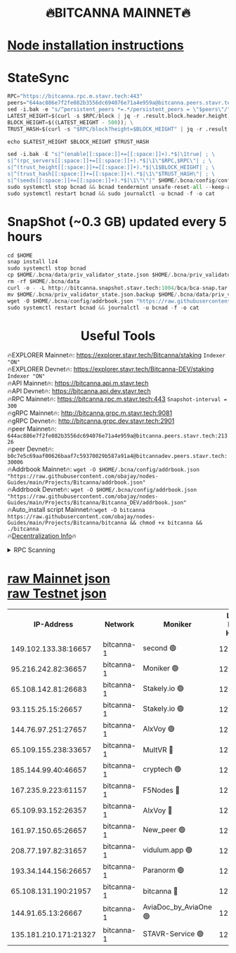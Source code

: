<h1 align="center"> 🔥BITCANNA MAINNET🔥</h1>


[Node installation instructions](https://github.com/obajay/nodes-Guides/tree/main/Projects/Bitcanna)
=

# StateSync
```python
RPC="https://bitcanna.rpc.m.stavr.tech:443"
peers="644ac886e7f2fe082b3556dc694076e71a4e959a@bitcanna.peers.stavr.tech:21326"
sed -i.bak -e "s/^persistent_peers *=.*/persistent_peers = \"$peers\"/" $HOME/.bcna/config/config.toml
LATEST_HEIGHT=$(curl -s $RPC/block | jq -r .result.block.header.height); \
BLOCK_HEIGHT=$((LATEST_HEIGHT - 500)); \
TRUST_HASH=$(curl -s "$RPC/block?height=$BLOCK_HEIGHT" | jq -r .result.block_id.hash)

echo $LATEST_HEIGHT $BLOCK_HEIGHT $TRUST_HASH

sed -i.bak -E "s|^(enable[[:space:]]+=[[:space:]]+).*$|\1true| ; \
s|^(rpc_servers[[:space:]]+=[[:space:]]+).*$|\1\"$RPC,$RPC\"| ; \
s|^(trust_height[[:space:]]+=[[:space:]]+).*$|\1$BLOCK_HEIGHT| ; \
s|^(trust_hash[[:space:]]+=[[:space:]]+).*$|\1\"$TRUST_HASH\"| ; \
s|^(seeds[[:space:]]+=[[:space:]]+).*$|\1\"\"|" $HOME/.bcna/config/config.toml
sudo systemctl stop bcnad && bcnad tendermint unsafe-reset-all --keep-addr-book
sudo systemctl restart bcnad && sudo journalctl -u bcnad -f -o cat
```
# SnapShot (~0.3 GB) updated every 5 hours
```python
cd $HOME
snap install lz4
sudo systemctl stop bcnad
cp $HOME/.bcna/data/priv_validator_state.json $HOME/.bcna/priv_validator_state.json.backup
rm -rf $HOME/.bcna/data
curl -o - -L http://bitcanna.snapshot.stavr.tech:1004/bca/bca-snap.tar.lz4 | lz4 -c -d - | tar -x -C $HOME/.bcna --strip-components 2
mv $HOME/.bcna/priv_validator_state.json.backup $HOME/.bcna/data/priv_validator_state.json
wget -O $HOME/.bcna/config/addrbook.json "https://raw.githubusercontent.com/obajay/nodes-Guides/main/Projects/Bitcanna/addrbook.json"
sudo systemctl restart bcnad && journalctl -u bcnad -f -o cat
```

 <h1 align="center"> Useful Tools</h1>

🔥EXPLORER Mainnet🔥:    https://explorer.stavr.tech/Bitcanna/staking          `Indexer "ON"` \
🔥EXPLORER Devnet🔥:     https://explorer.stavr.tech/Bitcanna-DEV/staking     `Indexer "ON"` \
🔥API Mainnet🔥:         https://bitcanna.api.m.stavr.tech \
🔥API Devnet🔥:          https://bitcanna.api.dev.stavr.tech \
🔥RPC Mainnet🔥:         https://bitcanna.rpc.m.stavr.tech:443         `Snapshot-interval = 300` \
🔥gRPC Mainnet🔥:        http://bitcanna.grpc.m.stavr.tech:9081 \
🔥gRPC Devnet🔥:         http://bitcanna.grpc.dev.stavr.tech:2901 \
🔥peer Mainnet🔥:        `644ac886e7f2fe082b3556dc694076e71a4e959a@bitcanna.peers.stavr.tech:21326` \
🔥peer Devnet🔥:         `b0c7e5c69aaf00626baaf7c59370029b587a91a4@bitcannadev.peers.stavr.tech:30006` \
🔥Addrbook Mainnet🔥:    ```wget -O $HOME/.bcna/config/addrbook.json "https://raw.githubusercontent.com/obajay/nodes-Guides/main/Projects/Bitcanna/addrbook.json"``` \
🔥Addrbook Devnet🔥:    ```wget -O $HOME/.bcna/config/addrbook.json "https://raw.githubusercontent.com/obajay/nodes-Guides/main/Projects/Bitcanna/Bitcanna_DEV/addrbook.json"``` \
🔥Auto_install script Mainnet🔥:```wget -O bitcanna https://raw.githubusercontent.com/obajay/nodes-Guides/main/Projects/Bitcanna/bitcanna && chmod +x bitcanna && ./bitcanna``` \
🔥[Decentralization Info](https://github.com/obajay/StateSync-snapshots/tree/main/Projects/Bitcanna/Decentralization)🔥


<details>
<summary>RPC Scanning</summary>

<h2 align="center"> We scan nodes in real time every 4 hours. And we provide the final result of RPC endpoints.
We cannot influence the operation of these nodes in any way. </h2>


```python
If Voting Power is higher than 0 --> then the Node is a validator of the network and may be subject to attack and be a potential threat to the chain.
```
```python
We marked such validators with a red symbol
```

</details>

[raw Mainnet json](https://rpc-check.bcam.stavr.tech/bcam/rpc-bcam-result.json) \
[raw Testnet json](https://github.com/obajay/StateSync-snapshots/tree/main/Projects/Bitcanna/Rpc-Check-Testnet)
=



<table><tr><th>IP-Address</th><th>Network</th><th>Moniker</th><th>Latest Block Height</th><th>Earliest Block Height</th><th>Catching Up</th><th>Tx Index</th><th>Voting Power</th><th>Scan Time</th></tr><tr><td>149.102.133.38:16657</td><td>bitcanna-1</td><td>second 🟢</td><td>12905670</td><td>1</td><td>False</td><td>on</td><td>0</td><td>2024-03-07T15:06:30.786434791UTC</td></tr><tr><td>95.216.242.82:36657</td><td>bitcanna-1</td><td>Moniker 🟢</td><td>12905659</td><td>5776907</td><td>False</td><td>on</td><td>0</td><td>2024-03-07T15:05:27.208177256UTC</td></tr><tr><td>65.108.142.81:26683</td><td>bitcanna-1</td><td>Stakely.io 🟢</td><td>12905663</td><td>6152001</td><td>False</td><td>on</td><td>0</td><td>2024-03-07T15:05:50.437946927UTC</td></tr><tr><td>93.115.25.15:26657</td><td>bitcanna-1</td><td>Stakely.io 🟢</td><td>12905662</td><td>6520001</td><td>False</td><td>on</td><td>0</td><td>2024-03-07T15:05:46.038827152UTC</td></tr><tr><td>144.76.97.251:27657</td><td>bitcanna-1</td><td>AlxVoy 🟢</td><td>12905668</td><td>8805201</td><td>False</td><td>on</td><td>0</td><td>2024-03-07T15:06:20.245002903UTC</td></tr><tr><td>65.109.155.238:33657</td><td>bitcanna-1</td><td>MultVR 🔴</td><td>12862073</td><td>9933415</td><td>False</td><td>on</td><td>353850</td><td>2024-03-07T15:05:57.998064766UTC</td></tr><tr><td>185.144.99.40:46657</td><td>bitcanna-1</td><td>cryptech 🟢</td><td>12905658</td><td>11528001</td><td>False</td><td>on</td><td>0</td><td>2024-03-07T15:05:22.769554960UTC</td></tr><tr><td>167.235.9.223:61157</td><td>bitcanna-1</td><td>F5Nodes 🔴</td><td>12905665</td><td>12084001</td><td>False</td><td>on</td><td>570</td><td>2024-03-07T15:06:00.275078191UTC</td></tr><tr><td>65.109.93.152:26357</td><td>bitcanna-1</td><td>AlxVoy 🔴</td><td>12905670</td><td>12109301</td><td>False</td><td>on</td><td>1391822</td><td>2024-03-07T15:06:31.319589772UTC</td></tr><tr><td>161.97.150.65:26657</td><td>bitcanna-1</td><td>New_peer 🟢</td><td>12905663</td><td>12254001</td><td>False</td><td>on</td><td>0</td><td>2024-03-07T15:05:50.707646381UTC</td></tr><tr><td>208.77.197.82:31657</td><td>bitcanna-1</td><td>vidulum.app 🟢</td><td>12905664</td><td>12386934</td><td>False</td><td>on</td><td>0</td><td>2024-03-07T15:05:53.537113900UTC</td></tr><tr><td>193.34.144.156:26657</td><td>bitcanna-1</td><td>Paranorm 🟢</td><td>12905666</td><td>12697701</td><td>False</td><td>on</td><td>0</td><td>2024-03-07T15:06:06.945115782UTC</td></tr><tr><td>65.108.131.190:21957</td><td>bitcanna-1</td><td>bitcanna 🔴</td><td>12905666</td><td>12805666</td><td>False</td><td>on</td><td>419607</td><td>2024-03-07T15:06:04.652728121UTC</td></tr><tr><td>144.91.65.13:26667</td><td>bitcanna-1</td><td>AviaDoc_by_AviaOne 🟢</td><td>12905667</td><td>12895701</td><td>False</td><td>on</td><td>0</td><td>2024-03-07T15:06:15.459543914UTC</td></tr><tr><td>135.181.210.171:21327</td><td>bitcanna-1</td><td>STAVR-Service 🟢</td><td>12905668</td><td>12903401</td><td>False</td><td>on</td><td>0</td><td>2024-03-07T15:06:19.985496409UTC</td></tr></table>
